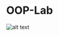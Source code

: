 # OOP-Lab




![alt text](https://github.com/CSE-Helper/OOP-Lab/commit/3628fe90326e0d7031e16097c752cf47739437d1)
##
##
##
##
##
##
##
##
##
##
##
##
##
##
##
##
##
##
##
##
##
##
##
##
##
##
##
##
##
